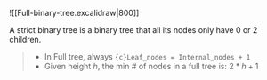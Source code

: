 ![[Full-binary-tree.excalidraw|800]]

A strict binary tree is a binary tree that all its nodes only have 0 or 2 children.

> - In Full tree, always `{c}Leaf_nodes = Internal_nodes + 1` 
> - Given height $h$, the min $\#$ of nodes in a full tree is: $2*h+1$